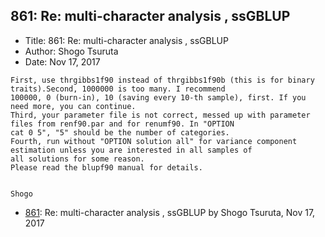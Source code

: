 ## 861: Re: multi-character analysis , ssGBLUP

- Title: 861: Re: multi-character analysis , ssGBLUP
- Author: Shogo Tsuruta
- Date: Nov 17, 2017

```
First, use thrgibbs1f90 instead of thrgibbs1f90b (this is for binary traits).Second, 1000000 is too many. I recommend
100000, 0 (burn-in), 10 (saving every 10-th sample), first. If you need more, you can continue.
Third, your parameter file is not correct, messed up with parameter files from renf90.par and for renumf90. In "OPTION
cat 0 5", "5" should be the number of categories.
Fourth, run without "OPTION solution all" for variance component estimation unless you are interested in all samples of
all solutions for some reason.
Please read the blupf90 manual for details.


Shogo
```

- [861](0861.md): Re: multi-character analysis , ssGBLUP by Shogo Tsuruta, Nov 17, 2017
